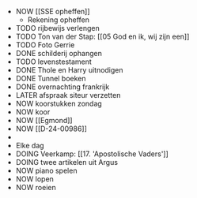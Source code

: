 - NOW [[SSE opheffen]]
	- Rekening opheffen
- TODO rijbewijs verlengen
- TODO Ton van der Stap: [[05 God en ik, wij zijn een]]
- TODO Foto Gerrie
- DONE schilderij ophangen
- TODO levenstestament
- DONE Thole en Harry uitnodigen
- DONE Tunnel boeken
- DONE overnachting frankrijk
- LATER afspraak siteur verzetten
- NOW koorstukken zondag
- NOW koor
- NOW [[Egmond]]
- NOW [[D-24-00986]]
-
- Elke dag
- DOING Veerkamp: [[17. 'Apostolische Vaders']]
- DOING twee artikelen uit Argus
- NOW piano spelen
- NOW lopen
- NOW roeien
